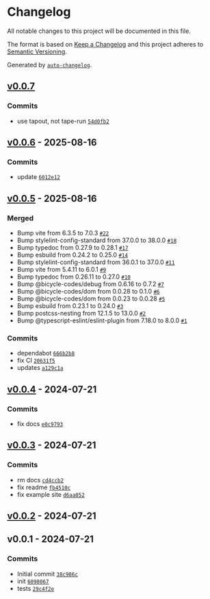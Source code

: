 # Changelog

All notable changes to this project will be documented in this file.

The format is based on [Keep a Changelog](https://keepachangelog.com/en/1.0.0/)
and this project adheres to [Semantic Versioning](https://semver.org/spec/v2.0.0.html).

Generated by [`auto-changelog`](https://github.com/CookPete/auto-changelog).

## [v0.0.7](https://github.com/substrate-system/wavy-hr/compare/v0.0.6...v0.0.7)

### Commits

- use tapout, not tape-run [`54d0fb2`](https://github.com/substrate-system/wavy-hr/commit/54d0fb2c5584f33a96f8296791f9d4b26b75d743)

## [v0.0.6](https://github.com/substrate-system/wavy-hr/compare/v0.0.5...v0.0.6) - 2025-08-16

### Commits

- update [`6012e12`](https://github.com/substrate-system/wavy-hr/commit/6012e121121bb8f067894a05345daded26b280b8)

## [v0.0.5](https://github.com/substrate-system/wavy-hr/compare/v0.0.4...v0.0.5) - 2025-08-16

### Merged

- Bump vite from 6.3.5 to 7.0.3 [`#22`](https://github.com/substrate-system/wavy-hr/pull/22)
- Bump stylelint-config-standard from 37.0.0 to 38.0.0 [`#18`](https://github.com/substrate-system/wavy-hr/pull/18)
- Bump typedoc from 0.27.9 to 0.28.1 [`#17`](https://github.com/substrate-system/wavy-hr/pull/17)
- Bump esbuild from 0.24.2 to 0.25.0 [`#14`](https://github.com/substrate-system/wavy-hr/pull/14)
- Bump stylelint-config-standard from 36.0.1 to 37.0.0 [`#11`](https://github.com/substrate-system/wavy-hr/pull/11)
- Bump vite from 5.4.11 to 6.0.1 [`#9`](https://github.com/substrate-system/wavy-hr/pull/9)
- Bump typedoc from 0.26.11 to 0.27.0 [`#10`](https://github.com/substrate-system/wavy-hr/pull/10)
- Bump @bicycle-codes/debug from 0.6.16 to 0.7.2 [`#7`](https://github.com/substrate-system/wavy-hr/pull/7)
- Bump @bicycle-codes/dom from 0.0.28 to 0.1.0 [`#6`](https://github.com/substrate-system/wavy-hr/pull/6)
- Bump @bicycle-codes/dom from 0.0.23 to 0.0.28 [`#5`](https://github.com/substrate-system/wavy-hr/pull/5)
- Bump esbuild from 0.23.1 to 0.24.0 [`#3`](https://github.com/substrate-system/wavy-hr/pull/3)
- Bump postcss-nesting from 12.1.5 to 13.0.0 [`#2`](https://github.com/substrate-system/wavy-hr/pull/2)
- Bump @typescript-eslint/eslint-plugin from 7.18.0 to 8.0.0 [`#1`](https://github.com/substrate-system/wavy-hr/pull/1)

### Commits

- dependabot [`666b2b8`](https://github.com/substrate-system/wavy-hr/commit/666b2b8574b5087302416831adc4eae6971749ac)
- fix CI [`20631f5`](https://github.com/substrate-system/wavy-hr/commit/20631f504fd51d7307113ff6dcbfc0ef6723f99c)
- updates [`a129c1a`](https://github.com/substrate-system/wavy-hr/commit/a129c1a6de607ec090a2f6bca658ceb73360aab2)

## [v0.0.4](https://github.com/substrate-system/wavy-hr/compare/v0.0.3...v0.0.4) - 2024-07-21

### Commits

- fix docs [`e0c9793`](https://github.com/substrate-system/wavy-hr/commit/e0c97930e571133c21ec61f51c515cfaf4ec7d8e)

## [v0.0.3](https://github.com/substrate-system/wavy-hr/compare/v0.0.2...v0.0.3) - 2024-07-21

### Commits

- rm docs [`cd4ccb2`](https://github.com/substrate-system/wavy-hr/commit/cd4ccb281d8b2e121a558d7619030fa11bfb9d82)
- fix readme [`fb4510c`](https://github.com/substrate-system/wavy-hr/commit/fb4510ce791b87113c43afff75ae389559b129bb)
- fix example site [`d6aa052`](https://github.com/substrate-system/wavy-hr/commit/d6aa052716fc4ef2f2351b6a1db921cab85e0f31)

## [v0.0.2](https://github.com/substrate-system/wavy-hr/compare/v0.0.1...v0.0.2) - 2024-07-21

## v0.0.1 - 2024-07-21

### Commits

- Initial commit [`38c986c`](https://github.com/substrate-system/wavy-hr/commit/38c986c6e53d3f4e07350ee0b0d31981965ab0ae)
- init [`6098067`](https://github.com/substrate-system/wavy-hr/commit/60980676a9c850327185922080146c759858fad9)
- tests [`29c4f2e`](https://github.com/substrate-system/wavy-hr/commit/29c4f2eff27ee4597ff5bc07f204efca661e727b)

